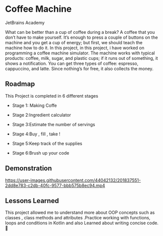 
# Coffee Machine
JetBrains Academy

What can be better than a cup of coffee during a break? A coffee that you don’t have to
make yourself. It’s enough to press a couple of buttons on the machine and you get a cup 
of energy; but first,
we should teach the machine how to do it. In this project,
in this project, i have worked on programming a coffee machine simulator.
The machine works with typical products: coffee, milk, sugar, and plastic cups; 
if it runs out of something, it shows a notification. You can get three types of 
coffee: espresso, cappuccino,
and latte. Since nothing’s for free, it also collects the money.


## Roadmap
This Project is completed in 6 different stages

- Stage 1: Making Coffe

- Stage 2:Ingredient calculator

- Stage 3:Estimate the number of servings

- Stage 4:Buy , fill , take !

- Stage 5:Keep track of the supplies

- Stage 6:Brush up your code


## Demonstration


https://user-images.githubusercontent.com/44042132/201837551-2dd8e783-c2db-40fc-9577-bbb575b8ec94.mp4



## Lessons Learned
This project allowed me to understand more about OOP concepts such as classes
, class methods and attributes .Practice working with functions, loops and conditions in Kotlin
and also Learned about writing concise code.🤗
